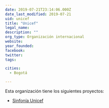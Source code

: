 ```yaml
---
date: 2019-07-21T23:14:06.000Z
date_last_modified: 2019-07-21
uid: unicef
title: "Unicef"
legal_name: 
description: ""
org_type: Organización internacional
website: 
year_founded: 
facebook: 
twitter: 
tags:

cities: 
  - Bogotá

---
```


Esta organización tiene los siguientes proyectos:

- [Sinfonía Unicef](/i/sinfonia-unicef.html)
